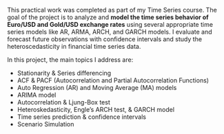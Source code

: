 This practical work was completed as part of my Time Series course. The goal of the project is to analyze and **model the time series behavior of Euro/USD and Gold/USD exchange rates** using several appropriate time series models like AR, ARMA, ARCH, and GARCH models. I evaluate and forecast future observations with confidence intervals and study the heteroscedasticity in financial time series data.

In this project, the main topics I address are:
- Stationarity & Series differencing
- ACF & PACF (Autocorrelation and Partial Autocorrelation Functions)
- Auto Regression (AR) and Moving Average (MA) models
- ARIMA model
- Autocorrelation & Ljung-Box test
- Heteroskedasticity, Engle’s ARCH test, & GARCH model
- Time series prediction & confidence intervals
- Scenario Simulation
